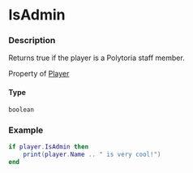 # IsAdmin
### Description
Returns true if the player is a Polytoria staff member.

Property of [Player](/classes/Player/)

#### Type
`boolean`

### Example
```lua
if player.IsAdmin then
    print(player.Name .. " is very cool!")
end
```
